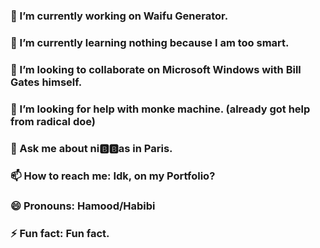 ### 🔭 I’m currently working on Waifu Generator.
### 🌱 I’m currently learning nothing because I am too smart.
### 👯 I’m looking to collaborate on Microsoft Windows with Bill Gates himself.
### 🤔 I’m looking for help with monke machine. (already got help from radical doe)
### 💬 Ask me about ni🅱🅱as in Paris.
### 📫 How to reach me: Idk, on my Portfolio?
### 😄 Pronouns: Hamood/Habibi
### ⚡ Fun fact: Fun fact.


<!--
**CookieZookie/CookieZookie** is a ✨ _special_ ✨ repository because its `README.md` (this file) appears on your GitHub profile.

Here are some ideas to get you started:

- 🔭 I’m currently working on ...
- 🌱 I’m currently learning ...
- 👯 I’m looking to collaborate on ...
- 🤔 I’m looking for help with ...
- 💬 Ask me about ...
- 📫 How to reach me: ...
- 😄 Pronouns: ...
- ⚡ Fun fact: ...
-->
